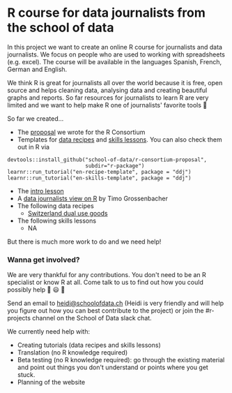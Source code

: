 # R course for data journalists from the school of data

In this project we want to create an online R course for journalists and data journalists. We focus on people who are used to working with spreadsheets (e.g. excel). The course will be available in the languages Spanish, French, German and English.

We think R is great for journalists all over the world because it is free, open source and helps cleaning data, analysing data and creating beautiful graphs and reports. So far resources for journalists to learn R are very limited and we want to help make R one of journalists' favorite tools :tada:


So far we created...

- The [proposal](https://github.com/school-of-data/r-consortium-proposal/blob/master/proposal.md) 
we wrote for the R Consortium
- Templates for [data recipes](https://github.com/school-of-data/r-consortium-proposal/tree/master/r-package/inst/tutorials/en-recipe-template)
and [skills lessons](https://github.com/school-of-data/r-consortium-proposal/tree/master/r-package/inst/tutorials/en-skills-template). You can also check them out in R via
```
devtools::install_github("school-of-data/r-consortium-proposal", 
                         subdir="r-package")
learnr::run_tutorial("en-recipe-template", package = "ddj")
learnr::run_tutorial("en-skills-template", package = "ddj")
```
- The [intro lesson](https://github.com/school-of-data/r-consortium-proposal/blob/master/material/lessons/Introduction.Rmd)
- A [data journalists view on R](https://github.com/school-of-data/r-consortium-proposal/blob/master/material/lessons/why_use_R.md) by Timo Grossenbacher
- The following data recipes
    + [Switzerland dual use goods](https://github.com/school-of-data/r-consortium-proposal/blob/master/material/lessons/switzerland-dual-use/recipe_switzerland-dual-use.Rmd)
- The following skills lessons 
    + NA
  
 But there is much more work to do and we need help!
 
 
 ### Wanna get involved?
 
We are very thankful for any contributions. You don't need to be an R specialist or know R at all. Come talk to us to find out how you could possibly help :cake: :smiley: :clap:
 
Send an email to heidi@schoolofdata.ch (Heidi is very friendly and will help you figure out how you can best contribute to the project) or join the #r-projects channel on the School of Data slack chat.
 
We currently need help with:
 
 - Creating tutorials (data recipes and skills lessons)
 - Translation (no R knowledge required)
 - Beta testing (no R knowledge required): go through the existing material and point out 
 things you don't understand or points where you get stuck.
 - Planning of the website
